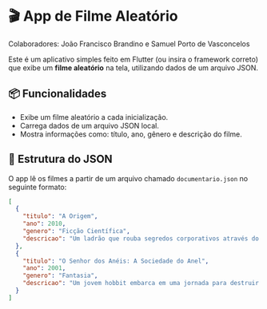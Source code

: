 # 🎬 App de Filme Aleatório
Colaboradores: João Francisco Brandino e Samuel Porto de Vasconcelos

Este é um aplicativo simples feito em Flutter (ou insira o framework correto) que exibe um **filme aleatório** na tela, utilizando dados de um arquivo JSON.

## 📦 Funcionalidades

- Exibe um filme aleatório a cada inicialização.
- Carrega dados de um arquivo JSON local.
- Mostra informações como: título, ano, gênero e descrição do filme.

## 📂 Estrutura do JSON

O app lê os filmes a partir de um arquivo chamado `documentario.json` no seguinte formato:

```json
[
  {
    "titulo": "A Origem",
    "ano": 2010,
    "genero": "Ficção Científica",
    "descricao": "Um ladrão que rouba segredos corporativos através do uso da tecnologia de compartilhamento de sonhos."
  },
  {
    "titulo": "O Senhor dos Anéis: A Sociedade do Anel",
    "ano": 2001,
    "genero": "Fantasia",
    "descricao": "Um jovem hobbit embarca em uma jornada para destruir um poderoso anel."
  }
]
